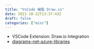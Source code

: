 ```yaml
---
title: "VsCode 繪製 Draw.io"
date: 2021-10-22T13:37:43Z
draft: false
categories: ["misc"]
---
```


- VSCode Extension: Draw.io Integration
- [diagrams-net-azure-libraries](https://github.com/pacodelacruz/diagrams-net-azure-libraries?utm_source=pocket_mylist)
